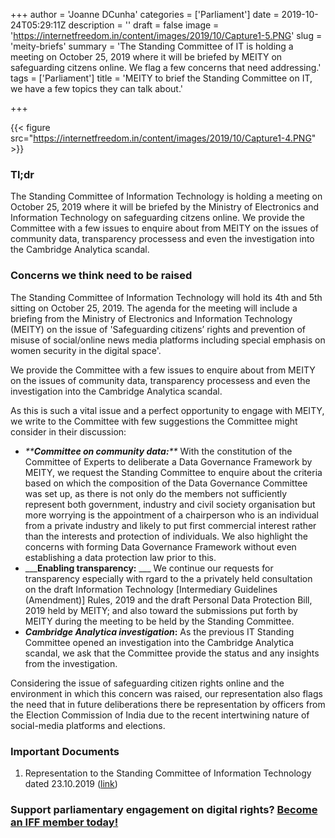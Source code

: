 +++
author = 'Joanne DCunha'
categories = ['Parliament']
date = 2019-10-24T05:29:11Z
description = ''
draft = false
image = 'https://internetfreedom.in/content/images/2019/10/Capture1-5.PNG'
slug = 'meity-briefs'
summary = 'The Standing Committee of IT is holding a meeting on October 25, 2019 where it will be briefed by MEITY on safeguarding citzens online. We flag a few concerns that need addressing.'
tags = ['Parliament']
title = 'MEITY to brief the Standing Committee on IT, we have a few topics they can talk about.'

+++


{{< figure src="https://internetfreedom.in/content/images/2019/10/Capture1-4.PNG" >}}

### Tl;dr

The Standing Committee of Information Technology is holding a meeting on October 25, 2019 where it will be briefed by the Ministry of Electronics and Information Technology on safeguarding citzens online. We provide the Committee with a few issues to enquire about from MEITY on the issues of community data, transparency processess and even the investigation into the Cambridge Analytica scandal.

### Concerns we think need to be raised

The Standing Committee of Information Technology will hold its 4th and 5th sitting on October 25, 2019. The agenda for the meeting will include a briefing from the Ministry of Electronics and Information Technology (MEITY) on the issue of 'Safeguarding citizens’ rights and prevention of misuse of social/online news media platforms including special emphasis on women security in the digital space'.

We provide the Committee with a few issues to enquire about from MEITY on the issues of community data, transparency processess and even the investigation into the Cambridge Analytica scandal.

As this is such a vital issue and a perfect opportunity to engage with MEITY, we write to the Committee with few suggestions the Committee might consider in their discussion:

* _**_**_**Committee on community data:**_**_**_ With the constitution of the Committee of Experts to deliberate a Data Governance Framework by MEITY, we request the Standing Committee to enquire about the criteria based on which the composition of the Data Governance Committee was set up, as there is not only do the members not sufficiently represent both government, industry and civil society organisation but more worrying is the appointment of a chairperson who is an individual from a private industry and likely to put first commercial interest rather than the interests and protection of individuals. We also highlight the concerns with forming Data Governance Framework without even establishing a data protection law prior to this.
* ___**Enabling transparency:** ___ We continue our requests for transparency especially with rgard to the a privately held consultation on the draft Information Technology [Intermediary Guidelines (Amendment)] Rules, 2019 and the draft Personal Data Protection Bill, 2019 held by MEITY; and also toward the submissions put forth by MEITY during the meeting to be held by the Standing Committee.
* _**Cambridge Analytica investigation**_**:** As the previous IT Standing Committee opened an investigation into the Cambridge Analytica scandal, we ask that the Committee provide the status and any insights from the investigation.

Considering the issue of safeguarding citizen rights online and the environment in which this concern was raised, our representation also flags the need that in future deliberations there be representation by officers from the Election Commission of India due to the recent intertwining nature of social-media platforms and elections.

### Important Documents

1. Representation to the Standing Committee of Information Technology dated 23.10.2019 ([link](https://drive.google.com/file/d/1C5ENi9qj9uVEvskP2ldGxKB6J_dUu8fB/view?usp=sharing))

### Support parliamentary engagement on digital rights? [Become an IFF member today!](https://internetfreedom.in/donate/)



